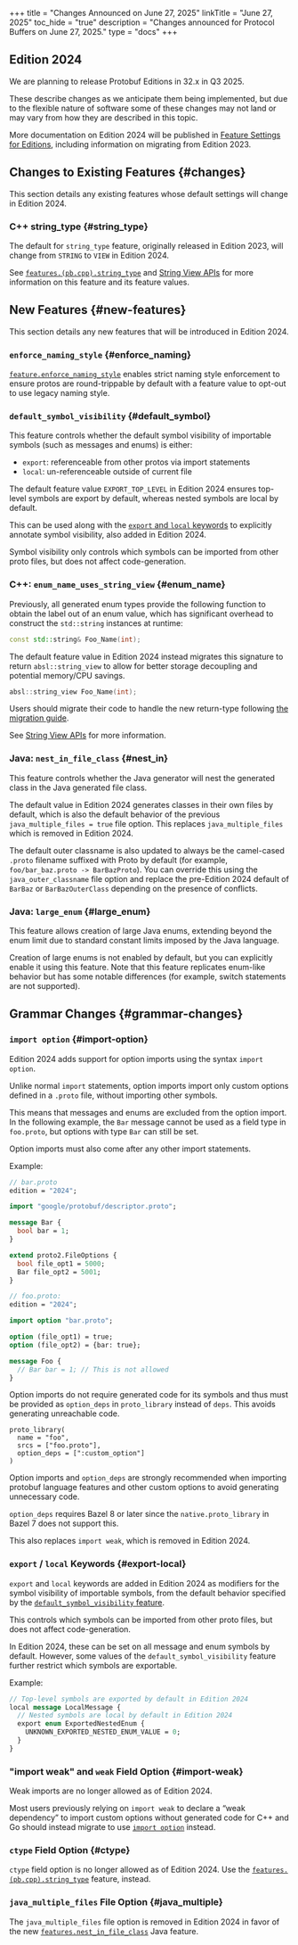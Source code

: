 +++
title = "Changes Announced on June 27, 2025"
linkTitle = "June 27, 2025"
toc_hide = "true"
description = "Changes announced for Protocol Buffers on June 27, 2025."
type = "docs"
+++

## Edition 2024

We are planning to release Protobuf Editions in 32.x in Q3 2025.

These describe changes as we anticipate them being implemented, but due to the
flexible nature of software some of these changes may not land or may vary from
how they are described in this topic.

More documentation on Edition 2024 will be published in
[Feature Settings for Editions](/editions/features),
including information on migrating from Edition 2023.

## Changes to Existing Features {#changes}

This section details any existing features whose default settings will change in
Edition 2024.

### C++ string_type {#string_type}

The default for `string_type` feature, originally released in Edition 2023, will
change from `STRING` to `VIEW` in Edition 2024.

See
[`features.(pb.cpp).string_type`](/editions/features#string_type)
and [String View APIs](/reference/cpp/string-view) for
more information on this feature and its feature values.

## New Features {#new-features}

This section details any new features that will be introduced in Edition 2024.

### `enforce_naming_style` {#enforce_naming}

[`feature.enforce_naming_style`](/editions/features#enforce_naming)
enables strict naming style enforcement to ensure protos are round-trippable by
default with a feature value to opt-out to use legacy naming style.

### `default_symbol_visibility` {#default_symbol}

This feature controls whether the default symbol visibility of importable
symbols (such as messages and enums) is either:

*   `export`: referenceable from other protos via import statements
*   `local`: un-referenceable outside of current file

The default feature value `EXPORT_TOP_LEVEL` in Edition 2024 ensures top-level
symbols are export by default, whereas nested symbols are local by default.

This can be used along with the [`export` and `local` keywords](#export-local)
to explicitly annotate symbol visibility, also added in Edition 2024.

Symbol visibility only controls which symbols can be imported from other proto
files, but does not affect code-generation.

### C++: `enum_name_uses_string_view` {#enum_name}

Previously, all generated enum types provide the following function to obtain
the label out of an enum value, which has significant overhead to construct the
`std::string` instances at runtime:

```cpp
const std::string& Foo_Name(int);
```

The default feature value in Edition 2024 instead migrates this signature to
return `absl::string_view` to allow for better storage decoupling and potential
memory/CPU savings.

```cpp
absl::string_view Foo_Name(int);
```

Users should migrate their code to handle the new return-type following
[the migration guide](/support/migration#string_view-return-type).

See [String View APIs](/reference/cpp/string-view) for
more information.

### Java: `nest_in_file_class` {#nest_in}

This feature controls whether the Java generator will nest the generated class
in the Java generated file class.

The default value in Edition 2024 generates classes in their own files by
default, which is also the default behavior of the previous
`java_multiple_files = true` file option. This replaces `java_multiple_files`
which is removed in Edition 2024.

The default outer classname is also updated to always be the camel-cased
`.proto` filename suffixed with Proto by default (for example,
`foo/bar_baz.proto -> BarBazProto`). You can override this using the
`java_outer_classname` file option and replace the pre-Edition 2024 default of
`BarBaz` or `BarBazOuterClass` depending on the presence of conflicts.

### Java: `large_enum` {#large_enum}

This feature allows creation of large Java enums, extending beyond the enum
limit due to standard constant limits imposed by the Java language.

Creation of large enums is not enabled by default, but you can explicitly enable
it using this feature. Note that this feature replicates enum-like behavior but
has some notable differences (for example, switch statements are not supported).

## Grammar Changes {#grammar-changes}

### `import option` {#import-option}

Edition 2024 adds support for option imports using the syntax `import option`.

Unlike normal `import` statements, option imports import only custom options
defined in a `.proto` file, without importing other symbols.

This means that messages and enums are excluded from the option import. In the
following example, the `Bar` message cannot be used as a field type in
`foo.proto`, but options with type `Bar` can still be set.

Option imports must also come after any other import statements.

Example:

```proto
// bar.proto
edition = "2024";

import "google/protobuf/descriptor.proto";

message Bar {
  bool bar = 1;
}

extend proto2.FileOptions {
  bool file_opt1 = 5000;
  Bar file_opt2 = 5001;
}
```

```proto
// foo.proto:
edition = "2024";

import option "bar.proto";

option (file_opt1) = true;
option (file_opt2) = {bar: true};

message Foo {
  // Bar bar = 1; // This is not allowed
}
```

Option imports do not require generated code for its symbols and thus must be
provided as `option_deps` in `proto_library` instead of `deps`. This avoids
generating unreachable code.

```build
proto_library(
  name = "foo",
  srcs = ["foo.proto"],
  option_deps = [":custom_option"]
)
```

Option imports and `option_deps` are strongly recommended when importing
protobuf language features and other custom options to avoid generating
unnecessary code.

`option_deps` requires Bazel 8 or later since the `native.proto_library` in
Bazel 7 does not support this.

This also replaces `import weak`, which is removed in Edition 2024.

### `export` / `local` Keywords {#export-local}

`export` and `local` keywords are added in Edition 2024 as modifiers for the
symbol visibility of importable symbols, from the default behavior specified by
the
[`default_symbol_visibility` feature](/editions/features#symbol-vis).

This controls which symbols can be imported from other proto files, but does not
affect code-generation.

In Edition 2024, these can be set on all message and enum symbols by default.
However, some values of the `default_symbol_visibility` feature further restrict
which symbols are exportable.

Example:

```proto
// Top-level symbols are exported by default in Edition 2024
local message LocalMessage {
  // Nested symbols are local by default in Edition 2024
  export enum ExportedNestedEnum {
    UNKNOWN_EXPORTED_NESTED_ENUM_VALUE = 0;
  }
}
```

### "import weak" and `weak` Field Option {#import-weak}

Weak imports are no longer allowed as of Edition 2024.

Most users previously relying on `import weak` to declare a “weak dependency” to
import custom options without generated code for C++ and Go should instead
migrate to use
[`import option`](/editions/overview#import-option)
instead.

### `ctype` Field Option {#ctype}

`ctype` field option is no longer allowed as of Edition 2024. Use the
[`features.(pb.cpp).string_type`](/editions/features#string_type)
feature, instead.

### `java_multiple_files` File Option {#java_multiple}

The `java_multiple_files` file option is removed in Edition 2024 in favor of the
new
[`features.nest_in_file_class`](/editions/features#java-nest_in_file)
Java feature.
